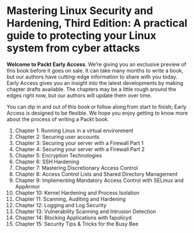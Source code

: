 # Mastering Linux Security and Hardening, Third Edition: A practical guide to protecting your Linux system from cyber attacks

**Welcome to Packt Early Access**. We’re giving you an exclusive preview of this book before it goes on sale. It can take many months to write a book, but our authors have cutting-edge information to share with you today. Early Access gives you an insight into the latest developments by making chapter drafts available. The chapters may be a little rough around the edges right now, but our authors will update them over time.

You can dip in and out of this book or follow along from start to finish; Early Access is designed to be flexible. We hope you enjoy getting to know more about the process of writing a Packt book.

1.  Chapter 1: Running Linux in a virtual environment
2.  Chapter 2: Securing user accounts
3.  Chapter 3: Securing your server with a Firewall Part 1
4.  Chapter 4: Securing your server with a Firewall Part 2
5.  Chapter 5: Encryption Technologies
6.  Chapter 6: SSH Hardening
7.  Chapter 7: Mastering Discretionary Access Control
8.  Chapter 8: Access Control Lists and Shared Directory Management
9.  Chapter 9: Implementing Mandatory Access Control with SELinux and AppArmor
10.  Chapter 10: Kernel Hardening and Process Isolation
11.  Chapter 11: Scanning, Auditing and Hardening
12.  Chapter 12: Logging and Log Security
13.  Chapter 13: Vulnerability Scanning and Intrusion Detection
14.  Chapter 14: Blocking Applications with fapolicyd
15.  Chapter 15: Security Tips & Tricks for the Busy Bee
